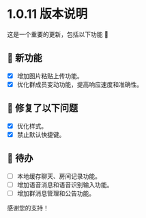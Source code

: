 # 1.0.11 版本说明

这是一个重要的更新，包括以下功能 🧪

## 🔮 新功能

- [x] 增加图片粘贴上传功能。
- [x] 优化群成员变动功能，提高响应速度和准确性。

## 🔨 修复了以下问题

- [x] 优化样式。
- [x] 禁止默认快捷键。

## 📌 待办

- [ ] 本地缓存聊天、房间记录功能。
- [ ] 增加语音消息和语音识别输入功能。
- [ ] 增加群消息管理和公告功能。

感谢您的支持！
